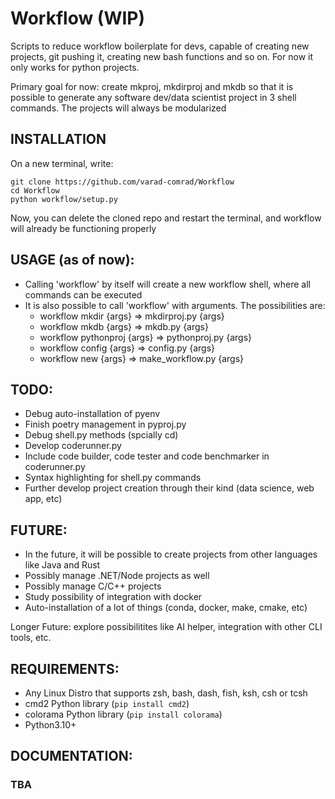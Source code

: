 # Workflow (WIP)
Scripts to reduce workflow boilerplate for devs, capable of creating new projects, git pushing it, creating new bash functions and so on. For now it only works for python projects.

Primary goal for now: create mkproj, mkdirproj and mkdb so that it is possible to generate any software dev/data scientist project in 3 shell commands. The projects will always be modularized


## INSTALLATION

On a new terminal, write:
```shell
git clone https://github.com/varad-comrad/Workflow
cd Workflow
python workflow/setup.py
```

Now, you can delete the cloned repo and restart the terminal, and workflow will already be functioning properly

## USAGE (as of now):
- Calling 'workflow' by itself will create a new workflow shell, where all commands can be executed
- It is also possible to call 'workflow' with arguments. The possibilities are:
    - workflow mkdir {args} => mkdirproj.py {args}
    - workflow mkdb {args} => mkdb.py {args}
    - workflow pythonproj {args} => pythonproj.py {args}
    - workflow config {args} => config.py {args}
    - workflow new {args} => make_workflow.py {args}

## TODO:

- Debug auto-installation of pyenv
- Finish poetry management in pyproj.py
- Debug shell.py methods (spcially cd)
- Develop coderunner.py
- Include code builder, code tester and code benchmarker in coderunner.py
- Syntax highlighting for shell.py commands
- Further develop project creation through their kind (data science, web app, etc)

## FUTURE:

- In the future, it will be possible to create projects from other languages like Java and Rust
- Possibly manage .NET/Node projects as well
- Possibly manage C/C++ projects
- Study possibility of integration with docker
- Auto-installation of a lot of things (conda, docker, make, cmake, etc)

Longer Future: explore possibilitites like AI helper, integration with other CLI tools, etc.

## REQUIREMENTS:


- Any Linux Distro that supports zsh, bash, dash, fish, ksh, csh or tcsh<!--.  If you're still using other low tier OS, do yourself a favor  -->
- cmd2 Python library (```pip install cmd2```)
- colorama Python library (```pip install colorama```)
- Python3.10+

## DOCUMENTATION: 
### TBA

